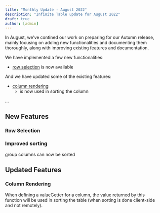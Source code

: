 ```yaml
---
title: "Monthly Update - August 2022"
description: "Infinite Table update for August 2022"
draft: true
author: [admin]
---
```

In August, we've contined our work on preparing for our Autumn release, mainly focusing on adding new functionalities and documenting them thoroughly, along with improving existing features and documentation.

We have implemented a few new functionalities:

 * [row selection](#row-selection) is now available

And we have updated some of the existing features:

 * [column rendering](#column-rendering) 
    - <PropLink name="columns.valueGetter" /> is now used in sorting the column
 
<Note title="Coming soon">

...

</Note>

## New Features

### Row Selection

### Improved sorting

group columns can now be sorted

<!-- const defaultSortInfo: DataSourceSortInfo<Developer> = [
  {
    dir: 1,
    id: 'group-by',
    field: ['stack', 'preferredLanguage'],
  },
  // { dir: 1, field: 'age' },
]; -->


## Updated Features

### Column Rendering

When defining a <PropLink name="columns.valueGetter" >valueGetter</PropLink> for a column, the value returned by this function will be used in sorting the table (when sorting is done client-side and not remotely).